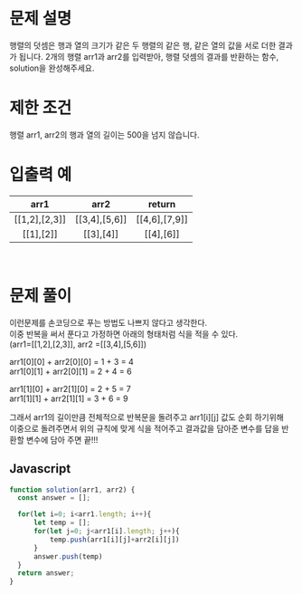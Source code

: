 # 문제 설명
행렬의 덧셈은 행과 열의 크기가 같은 두 행렬의 같은 행, 같은 열의 값을 서로 더한 결과가 됩니다. 2개의 행렬 arr1과 arr2를 입력받아, 행렬 덧셈의 결과를 반환하는 함수, solution을 완성해주세요.
<br />
 
# 제한 조건
행렬 arr1, arr2의 행과 열의 길이는 500을 넘지 않습니다.
<br />
 
# 입출력 예
arr1	|arr2|	return
:-:|:-:|:-:
[[1,2],[2,3]]|	[[3,4],[5,6]]	|[[4,6],[7,9]]
[[1],[2]]	|[[3],[4]]|[[4],[6]]

<br />


# 문제 풀이
이런문제를 손코딩으로 푸는 방법도 나쁘지 않다고 생각한다. <br />
이중 반복을 써서 푼다고 가정하면 아래의 형태처럼 식을 적을 수 있다. <br />
(arr1=[[1,2],[2,3]], arr2 =[[3,4],[5,6]]) <br />

arr1[0][0] + arr2[0][0] = 1 + 3  = 4<br />
arr1[0][1] + arr2[0][1] = 2 + 4  = 6<br />

arr1[1][0] + arr2[1][0] = 2 + 5 = 7<br />
arr1[1][1] + arr2[1][1] = 3 + 6 = 9<br />

그래서 arr1의 길이만큼 전체적으로 반복문을 돌려주고 arr1[i][j] 값도 순회 하기위해 <br />
이중으로 돌려주면서 위의 규칙에 맞게 식을 적어주고 결과값을 담아준 변수를 답을 반환할 변수에 담아 주면 끝!!! <br />


## Javascript
```js
function solution(arr1, arr2) {
  const answer = [];

  for(let i=0; i<arr1.length; i++){
      let temp = [];
      for(let j=0; j<arr1[i].length; j++){
          temp.push(arr1[i][j]+arr2[i][j])
      }
      answer.push(temp)
  }
  return answer;
}
```
